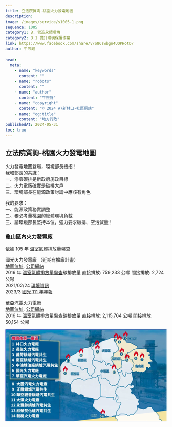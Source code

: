 ```yaml
---
title: 立法院質詢-桃園火力發電地圖
description:
image: /images/service/s1005-1.png
sequence: 1005
category1: B. 營造永續環境
category2: B.1 提升環境保護作業
link: https://www.facebook.com/share/v/o86swbgn4UQPHotD/
author: 牛煦庭

head:
  meta:
    - name: "keywords"
      content: ""
    - name: "robots"
      content: ""
    - name: "author"
      content: "牛煦庭"
    - name: "copyright"
      content: "© 2024 A7新林口-社區網站"
    - name: "og:title"
      content: "地方行政"
publishedAt: 2024-05-31
toc: true
---
```


## 立法院質詢-桃園火力發電地圖

火力發電地圖登場，環境部長接招！  
我和部長的共識：  
一、淨零碳排是新政府施政目標  
二、火力電廠確實是碳排大戶  
三、環境部長在能源政策討論中應該有角色

我的要求：  
一、能源政策務實調整  
二、務必考量桃園的總體環境負載  
三、請環境部長堅持本位，強力要求碳排、空污減量！

### 龜山區內火力發電廠

依據 105 年 <a href="https://ghgregistry.moenv.gov.tw/epa_ghg/GhgDownload/%E6%BA%AB%E5%AE%A4%E6%B0%A3%E9%AB%94%E6%8E%92%E6%94%BE%E9%87%8F%E7%9B%A4%E6%9F%A5%E7%99%BB%E9%8C%84%E5%BB%A0%E5%AE%B6%E5%90%8D%E5%96%AE/105%E5%B9%B4%E5%BB%A0%E5%AE%B6%E5%90%8D%E5%96%AE.pdf">溫室氣體排放量盤查</a>

國光火力發電廠 （近期有擴廠計畫）  
<a href="https://www.google.com/maps/place/%E5%9C%8B%E5%85%89%E9%9B%BB%E5%8A%9B%E5%85%AC%E5%8F%B8+%E5%9C%8B%E5%85%89%E7%99%BC%E9%9B%BB%E5%BB%A0/@25.0404965,121.3414333,17z/data=!4m14!1m7!3m6!1s0x34681e2455555555:0x54649d9ede5181d2!2z5ZyL5YWJ6Zu75Yqb5YWs5Y-4IOWci-WFieeZvOmbu-W7oA!8m2!3d25.0404917!4d121.3440136!16s%2Fm%2F0vpsp6r!3m5!1s0x34681e2455555555:0x54649d9ede5181d2!8m2!3d25.0404917!4d121.3440136!16s%2Fm%2F0vpsp6r?hl=zh-TW&entry=ttu">地圖位址</a>,
<a href="https://www.kkpc.com.tw/">公司網站</a>  
 2016 年 <a href="https://ghgregistry.moenv.gov.tw/epa_ghg/GhgDownload/%E6%BA%AB%E5%AE%A4%E6%B0%A3%E9%AB%94%E6%8E%92%E6%94%BE%E9%87%8F%E7%9B%A4%E6%9F%A5%E7%99%BB%E9%8C%84%E5%BB%A0%E5%AE%B6%E5%90%8D%E5%96%AE/105%E5%B9%B4%E5%BB%A0%E5%AE%B6%E5%90%8D%E5%96%AE.pdf">溫室氣體排放量盤查</a>碳排放量 直接排放: 759,233 公噸 間接排放: 2,724 公噸  
 2021/02/24 <a href="https://e-info.org.tw/node/229668#:~:text=%E5%9C%A8%E6%BA%AB%E5%AE%A4%E6%B0%A3%E9%AB%94%E6%8E%92%E6%94%BE%E6%96%B9%E9%9D%A2,%E5%90%8C%E6%A8%A3%E7%8D%B2%E7%92%B0%E5%A7%94%E8%82%AF%E5%AE%9A%E3%80%82">環境資訊</a>  
 2023/3 <a href="https://www.kkpc.com.tw/upload/year/111.pdf">國光 111 年年報</a>

華亞汽電火力電廠  
 <a href="https://www.google.com/maps/place/%E8%8F%AF%E4%BA%9E%E6%B1%BD%E9%9B%BB%E8%82%A1%E4%BB%BD%E6%9C%89%E9%99%90%E5%85%AC%E5%8F%B8(%E6%9E%97%E5%8F%A3%E5%BB%A0)/@25.045246,121.3635673,14.97z/data=!4m14!1m7!3m6!1s0x3442a74c442284bf:0x339b8ed8a962bdb5!2z6I-v5Lqe5rG96Zu76IKh5Lu95pyJ6ZmQ5YWs5Y-4KOael-WPo-W7oCk!8m2!3d25.0344928!4d121.373079!16s%2Fg%2F11rql810zm!3m5!1s0x3442a74c442284bf:0x339b8ed8a962bdb5!8m2!3d25.0344928!4d121.373079!16s%2Fg%2F11rql810zm?hl=zh-TW&entry=ttu">地圖位址</a>,
<a href="https://greenfactory.ftis.org.tw/Industry/IndustryView/199?mid=33&page=1">公司網站</a>  
 2016 年 <a href="https://ghgregistry.moenv.gov.tw/epa_ghg/GhgDownload/%E6%BA%AB%E5%AE%A4%E6%B0%A3%E9%AB%94%E6%8E%92%E6%94%BE%E9%87%8F%E7%9B%A4%E6%9F%A5%E7%99%BB%E9%8C%84%E5%BB%A0%E5%AE%B6%E5%90%8D%E5%96%AE/105%E5%B9%B4%E5%BB%A0%E5%AE%B6%E5%90%8D%E5%96%AE.pdf">溫室氣體排放量盤查</a>碳排放量 直接排放: 2,115,764 公噸 間接排放: 50,154 公噸

![s1005-1.png](/images/service/s1005-1.png)
